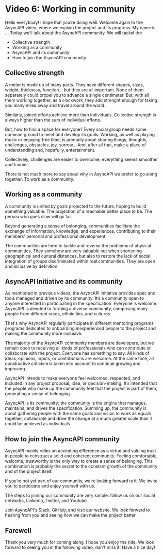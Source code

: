 # Video 6: Working in community

Hello everybody! I hope that you’re doing well. Welcome again to the AsyncAPI video, where we explain the project and its progress. My name is ... Today we’ll talk about the AsyncAPI community. We will tackel the 

- Collective strength
- Working as a community
- AsyncAPI and its community
- How to join the AsyncAPI community

## Collective strength

A motor is made up of many parts. They have different shapes, sizes, weight, thickness, function... but they are all important. None of them separately could propel you to advance a single centimeter. But, with all them working together, as a clockwork, they add strenght enough for taking you many miles away and travel around the world.

Similarly, joined efforts achieve more than individuals. Collective strength is always higher than the sum of individual efforts.

But, how to find a space for everyone? Every social group needs some common ground to meet and develop its goals. Working, as well as playing music or enjoying free time, is primarily about sharing things, thoughts, challenges, obstacles, joy, sorrow... And, after all that, make a place of understanding and, hopefully, entertainment. 

Collectively, challenges are easier to overcome; everything seems smoother and funnier.

There is not much more to say about why in AsyncAPI we prefer to go along together. To work as a community. 

## Working as a community

A community is united by goals projected to the future, hoping to build something valuable. The projection of a reachable better place to be. The person who goes slow will go far. 

Beyond generating a sense of belonging, communities facilitate the exchange of information, knowledge, and experiences, contributing to their members' personal and professional development. 

The communities are here to tackle and reverse the problems of physical communities. They somehow are very valuable not when shortening geographical and cultural distances, but also to restore the lack of social integration of groups discriminated within real communities. They are open and inclusive by definition.

## AsyncAPI Initiative and its community

As mentioned in previous videos, the AsyncAPI Initiative provides spec and tools managed and driven by its community. It’s a community open to anyone interested in participating in the specification. Everyone is welcome. AsyncAPI is devoted to forming a diverse community, comprising many people from different races, ethnicities, and cultures.

That's why AsyncAPI regularly participate in different mentoring programs programs dedicated to onboarding inexperienced people to the project and making the community more inclusive.

The majority of the AsyncAPI community members are developers, but we remain open to receiving all kinds of professionals who can contribute or collaborate with the project. Everyone has something to say. All kinds of ideas, opinions, inputs, or contributions are welcome. At the same time, all constructive criticism is taken into account to continue growing and improving.

AsyncAPI intends to make everyone feel welcomed, respected, and included in any project proposal, idea, or decision-making. It’s intended that the people who make up the community feel that the project is part of them, generating a sense of belonging.

AsyncAPI is its community; the community is the engine that manages, maintains, and drives the specification. Summing up, the community is about gathering people with the same goals and vision to work as equals together, collaborate and drive the change at a much greater scale than it could be achieved as individuals.

## How to join the AsyncAPI community

AsyncAPI mainly relies on accepting difference as a virtue and valuing trust in people to construct a solid and coherent community. Feeling comfortable, welcome, trustworthy is the only way to create a sense of belonging. This combination is probably the secret to the constant growth of the community and of the project itself.

If you’re not yet part of our community, we’re looking forward to it. We invite you to participate and enjoy yourself with us.

The steps to joining our community are very simple: follow us on our social networks, LinkedIn, Twitter, and Youtube.

Join AsyncAPI's Slack, GitHub, and visit our website. We look forward to hearing from you and seeing how we can make the project better.

## Farewell

Thank you very much for coming along. I hope you enjoy the ride. 
We look forward to seeing you in the following video, don't miss it! Have a nice day!
